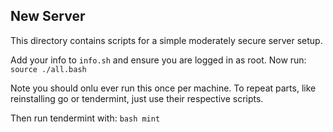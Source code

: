 New Server
----------

This directory contains scripts for a simple moderately secure server setup.

Add your info to `info.sh` and ensure you are logged in as root.
Now run: 
`source ./all.bash`

Note you should onlu ever run this once per machine. To repeat parts, like reinstalling go or tendermint,
just use their respective scripts.

Then run tendermint with:
`bash mint`
